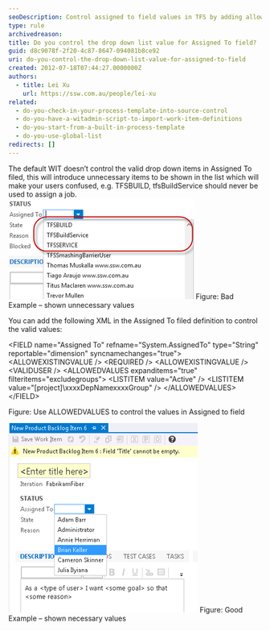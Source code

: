 ```yaml
---
seoDescription: Control assigned to field values in TFS by adding allowedvalues and valid user options in XML definition.
type: rule
archivedreason:
title: Do you control the drop down list value for Assigned To field?
guid: d8c9078f-2f20-4c87-8647-094081b8ce92
uri: do-you-control-the-drop-down-list-value-for-assigned-to-field
created: 2012-07-18T07:44:27.0000000Z
authors:
  - title: Lei Xu
    url: https://ssw.com.au/people/lei-xu
related:
  - do-you-check-in-your-process-template-into-source-control
  - do-you-have-a-witadmin-script-to-import-work-item-definitions
  - do-you-start-from-a-built-in-process-template
  - do-you-use-global-list
redirects: []
---
```


The default WIT doesn’t control the valid drop down items in Assigned To filed, this will introduce unnecessary items to be shown in the list which will make your users confused, e.g. TFSBUILD, tfsBuildService should never be used to assign a job.
![](UnnecessaryValue.png)
Figure: Bad Example – shown unnecessary values

<!--endintro-->

You can add the following XML in the Assigned To filed definition to control the valid values:

&lt;FIELD name="Assigned To" refname="System.AssignedTo" type="String" reportable="dimension" syncnamechanges="true"&gt;
&lt;ALLOWEXISTINGVALUE /&gt;
&lt;REQUIRED /&gt;
&lt;ALLOWEXISTINGVALUE /&gt;
&lt;VALIDUSER /&gt;
&lt;ALLOWEDVALUES expanditems="true" filteritems="excludegroups"&gt;
&lt;LISTITEM value="Active" /&gt;
&lt;LISTITEM value="[project]\xxxxDepNamexxxxGroup" /&gt;
&lt;/ALLOWEDVALUES&gt;
&lt;/FIELD&gt;

Figure: Use ALLOWEDVALUES to control the values in Assigned to field

![](ShowNecessaryUser.png)
Figure: Good Example – shown necessary values
